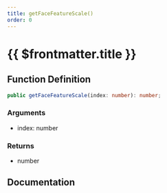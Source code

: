 ```yaml
---
title: getFaceFeatureScale()
order: 0
---
```


# {{ $frontmatter.title }}

## Function Definition

```ts
public getFaceFeatureScale(index: number): number;
```

### Arguments

* index: number

### Returns

* number

## Documentation

<!--@include: ./parts/getFaceFeatureScale.md-->

